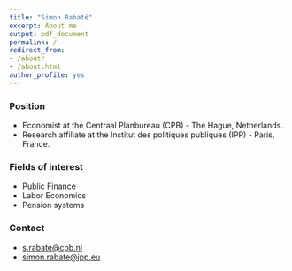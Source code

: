 ```yaml
---
title: "Simon Rabaté"
excerpt: About me
output: pdf_document
permalink: /
redirect_from:
- /about/
- /about.html
author_profile: yes
---
```


### Position

- Economist at the Centraal Planbureau  (CPB) - The Hague, Netherlands. 
- Research affiliate at the Institut des politiques publiques (IPP) - Paris, France. 


### Fields of interest  

- Public Finance
- Labor Economics
- Pension systems


### Contact 

- s.rabate@cpb.nl
- simon.rabate@ipp.eu

